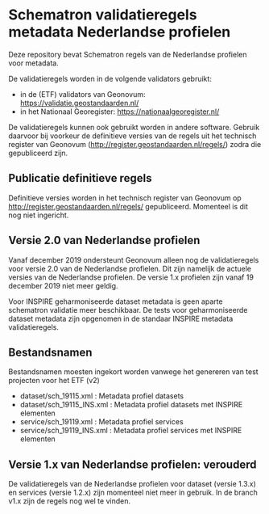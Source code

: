 # Schematron validatieregels metadata Nederlandse profielen
Deze repository bevat Schematron regels van de Nederlandse profielen voor metadata.

De validatieregels worden in de volgende validators gebruikt:
* in de (ETF) validators van Geonovum: https://validatie.geostandaarden.nl/
* in het Nationaal Georegister: https://nationaalgeoregister.nl/

De validatieregels kunnen ook gebruikt worden in andere software. Gebruik daarvoor bij voorkeur de definitieve versies van de regels uit het technisch register van Geonovum (http://register.geostandaarden.nl/regels/) zodra die gepubliceerd zijn.

## Publicatie definitieve regels
Definitieve versies worden in het technisch register van Geonovum op http://register.geostandaarden.nl/regels/ gepubliceerd. Momenteel is dit nog niet ingericht.

## Versie 2.0 van Nederlandse profielen
Vanaf december 2019 ondersteunt Geonovum alleen nog de validatieregels voor versie 2.0 van de Nederlandse profielen. Dit zijn namelijk de actuele versies van de Nederlandse profielen. De versie 1.x profielen zijn vanaf 19 december 2019 niet meer geldig.

Voor INSPIRE geharmoniseerde dataset metadata is geen aparte schematron validatie meer beschikbaar. De tests voor geharmoniseerde dataset metadata zijn opgenomen in de standaar INSPIRE metadata validatieregels.

## Bestandsnamen
Bestandsnamen moesten ingekort worden vanwege het genereren van test projecten voor het ETF (v2)
* dataset/sch_19115.xml : Metadata profiel datasets
* dataset/sch_19115_INS.xml : Metadata profiel datasets met INSPIRE elementen
* service/sch_19119.xml : Metadata profiel services
* service/sch_19119_INS.xml : Metadata profiel services met INSPIRE elementen

## Versie 1.x van Nederlandse profielen: verouderd
De validatieregels van de Nederlandse profielen voor dataset (versie 1.3.x) en services (versie 1.2.x) zijn momenteel niet meer in gebruik. In de branch v1.x zijn de regels nog wel te vinden.